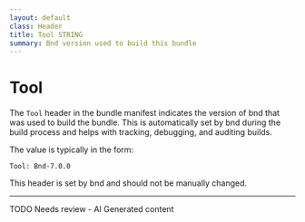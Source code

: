 ```yaml
---
layout: default
class: Header
title: Tool STRING
summary: Bnd version used to build this bundle 
---
```


# Tool

The `Tool` header in the bundle manifest indicates the version of bnd that was used to build the bundle. This is automatically set by bnd during the build process and helps with tracking, debugging, and auditing builds.

The value is typically in the form:

```
Tool: Bnd-7.0.0
```

This header is set by bnd and should not be manually changed.



<hr />
TODO Needs review - AI Generated content